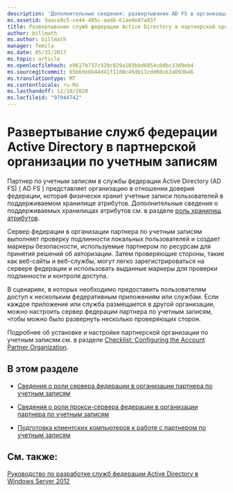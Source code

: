 ```yaml
---
description: 'Дополнительные сведения: развертывание AD FS в организации партнера по учетным записям'
ms.assetid: 9aaca9c5-ce44-495c-aad6-61aede87a83f
title: Развертывание служб федерации Active Directory в партнерской организации по учетным записям
author: billmath
ms.author: billmath
manager: femila
ms.date: 05/31/2017
ms.topic: article
ms.openlocfilehash: e9617b737c929c029a103bbd6054c0dbc33d9eb4
ms.sourcegitcommit: 65b6de6b44d41f1180c45db11cdd60cb2a093b46
ms.translationtype: MT
ms.contentlocale: ru-RU
ms.lasthandoff: 12/10/2020
ms.locfileid: "97044742"
---
```

# <a name="deploying-ad-fs-in-the-account-partner-organization"></a>Развертывание служб федерации Active Directory в партнерской организации по учетным записям

Партнер по учетным записям в службы федерации Active Directory (AD FS) \( AD FS \) представляет организацию в отношении доверия федерации, которая физически хранит учетные записи пользователей в поддерживаемом хранилище атрибутов. Дополнительные сведения о поддерживаемых хранилищах атрибутов см. в разделе [роль хранилищ атрибутов](../../ad-fs/technical-reference/The-Role-of-Attribute-Stores.md).

Сервер федерации в организации партнера по учетным записям выполняет проверку подлинности локальных пользователей и создает маркеры безопасности, используемые партнером по ресурсам для принятия решений об авторизации. Затем проверяющие стороны, такие как веб-сайты и веб-службы, могут легко зарегистрироваться на сервере федерации и использовать выданные маркеры для проверки подлинности и контроля доступа.

В сценариях, в которых необходимо предоставить пользователям доступ к нескольким федеративным приложениям или службам. Если каждое приложение или служба размещается в другой организации, можно настроить сервер федерации партнера по учетным записям, чтобы можно было развернуть несколько проверяющих сторон.

Подробнее об установке и настройке партнерской организации по учетным записям см. в разделе [Checklist: Configuring the Account Partner Organization](../../ad-fs/deployment/Checklist--Configuring-the-Account-Partner-Organization.md).

## <a name="in-this-section"></a>В этом разделе

-   [Сведения о роли сервера федерации в организации партнера по учетным записям](Review-the-Role-of-the-Federation-Server-in-the-Account-Partner.md)

-   [Сведения о роли прокси-сервера федерации в организации партнера по учетным записям](Review-the-Role-of-the-Federation-Server-Proxy-in-the-Account-Partner.md)

-   [Подготовка клиентских компьютеров к работе с партнером по учетным записям](Prepare-Client-Computers-in-the-Account-Partner.md)

## <a name="see-also"></a>См. также:
[Руководство по разработке служб федерации Active Directory в Windows Server 2012](AD-FS-Design-Guide-in-Windows-Server-2012.md)

